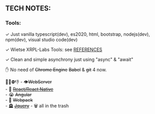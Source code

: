 
## TECH NOTES:


### Tools:

 ✓ Just vanilla typescript(dev), es2020, html, bootstrap, nodejs(dev), npm(dev), visual studio code(dev)<br/>

 ✓ Wietse XRPL-Labs Tools: see [REFERENCES](https://github.com/f1f47a23/AWESOME/blob/main/README.md)<br/>

 ✓ Clean and simple asynchrony just using "async" & "await" <br/>

 ✋ No need of ~~Chrome Engine~~  ~~Babel~~ & ~~git~~ 4 now.<br/>

 🚫❌⛔👎
    - 👁️~~WebServer~~   
    - 💩 [~~React/React Native~~](reactjs-idea.md)   
    - 😭 ~~Angular~~   
    - 🦴  ~~Webpack~~   
    - 🪦 [~~Jquery~~](https://thelicato.medium.com/jquery-is-useless-in-2022-65f5bab3177) 
    - 🗑️ all in the trash<br/>
 
 
 


